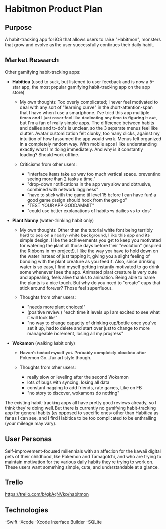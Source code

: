 # Habitmon Product Plan #

## Purpose ##
A habit-tracking app for iOS that allows users to raise "Habitmon", monsters that grow and evolve as the user successfully continues their daily habit.

## Market Research ##

Other gamifying habit-tracking apps:

  - __Habitica__ (used to suck, but listened to user feedback and is now a 5-star app, the most popular gamifying habit-tracking app on the app store)

    * My own thoughts: Too overly complicated; I never feel motivated to deal with any sort of "learning curve" in the short-attention-span that I have when I use a smartphone. I've tried this app multiple times and I just never feel like dedicating any time to figuring it out, but I'm a fan of really simple apps. The difference between habits and dailies and to-do's is unclear, so the 3 separate menus feel like clutter. Avatar customization felt clunky, too many clicks, against my intuition of how I assumed the app would work. Menus felt organized in a completely random way. With mobile apps I like understanding exactly what I'm doing immediately. And why is it constantly loading? Should work offline.

    * Criticisms from other users:
      - "interface items take up way too much vertical space, preventing seeing more than 2 tasks a time."
      - "drop-down notifications in the app very slow and obtrusive, combined with network lagginess"
      - "have to stick with the game til level 15 before I can have fun! a good game design should hook from the get-go"
      - "TEST YOUR APP GODDAMMIT"
      - "could use better explanations of habits vs dailies vs to-dos"

  - __Plant Nanny__ (water-drinking habit only)

    * My own thoughts: Other than the tutorial white font being terribly hard to see on a nearly-white background, I like this app and its simple design. I like the achievements you get to keep you motivated for watering the plant all those days before their "evolution" (inspired the Ribbons in my project!). I like the way you have to hold down on the water instead of just tapping it, giving you a slight feeling of bonding with the plant creature as you feed it. Also, since drinking water is so easy, I find myself getting instantly motivated to go drink some whenever I see the app. Animated plant creature is very cute and appealing, feels alive thanks to animation. Being able to name the plants is a nice touch. But why do you need to "create" cups that stick around forever? Those feel superfluous.

    * Thoughts from other users:
      - "needs more plant choices!"
      -  (positive review:) "each time it levels up I am excited to see what it will look like"
      - "no way to change capacity of drinking cup/bottle once you've set it up, had to delete and start over just to change to more manageable increment, losing all my progress"

  - __Wokamon__ (walking habit only)

    * Haven't tested myself yet. Probably completely obsolete after Pokemon Go...fun art style though.

    * Thoughts from other users:
      - really slow on leveling after the second Wokamon
      - lots of bugs with syncing, losing all data
      - constant nagging to add friends, rate games, Like on FB
      - "no story to discover, wokamons do nothing"

The existing habit-tracking apps all have pretty good reviews already, so I think they're doing well. But there is currently no gamifying habit-tracking app for general habits (as opposed to specific ones) other than Habitica as far as I can see, and I find Habitica to be too complicated to be enthralling (your mileage may vary).

## User Personas ##
Self-improvement-focused millennials with an affection for the kawaii digital pets of their childhood, like Pokemon and Tamagotchi, and who are trying to maintain motivation for the various daily habits they're trying to work on. These users want something simple, cute, and understandable at a glance.

## Trello ##
https://trello.com/b/gkAqNVkp/habitmon

## Technologies ##
  -Swift
  -Xcode
  -Xcode Interface Builder
  -SQLite
